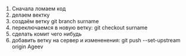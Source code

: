 1. Сначала ломаем код
2. делаем вектку 
3. создаём ветку git branch surname
4. переключаемся в новую ветку: git checkout surname
5. сделать комит чего нибудь
6. добавить ветку на сервер и измененения: git push --set-upstream origin Ageev